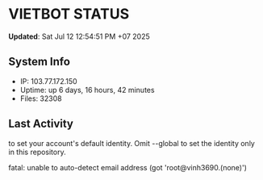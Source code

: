 # VIETBOT STATUS
**Updated**: Sat Jul 12 12:54:51 PM +07 2025

## System Info
- IP: 103.77.172.150
- Uptime: up 6 days, 16 hours, 42 minutes
- Files: 32308

## Last Activity

to set your account's default identity.
Omit --global to set the identity only in this repository.

fatal: unable to auto-detect email address (got 'root@vinh3690.(none)')
